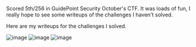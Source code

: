 Scored 5th/256 in GuidePoint Security October's CTF. It was loads of fun, I really hope to see some writeups of the challenges I haven't solved.

Here are my writeups for the challenges I solved.

![image](https://user-images.githubusercontent.com/80063008/137867433-11fb15c8-605b-4eeb-bcb7-136b4921793e.png)
![image](https://user-images.githubusercontent.com/80063008/137867467-aa07f054-5c3e-4ac9-879e-0e5dc338b900.png)
![image](https://user-images.githubusercontent.com/80063008/137867476-f825c8bf-8cfc-40ac-af44-b381bdaf70f7.png)
